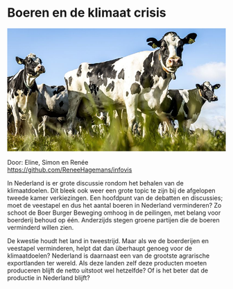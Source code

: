 # Boeren en de klimaat crisis

![1688129005262](image/home/1688129005262.png)

Door: Eline, Simon en Renée <br>
https://github.com/ReneeHagemans/infovis <br>

In Nederland is er grote discussie rondom het behalen van de klimaatdoelen. Dit bleek ook weer een grote topic te zijn bij de afgelopen tweede kamer verkiezingen. Een hoofdpunt van de debatten en discussies; moet de veestapel en dus het aantal boeren in Nederland verminderen? Zo schoot de Boer Burger Beweging omhoog in de peilingen, met belang voor boerderij behoud op één. Anderzijds stegen groene partijen die de boeren verminderd willen zien. <br>

De kwestie houdt het land in tweestrijd. Maar als we de boerderijen en veestapel verminderen, helpt dat dan überhaupt genoeg voor de klimaatdoelen? Nederland is daarnaast een van de grootste agrarische exportlanden ter wereld. Als deze landen zelf deze producten moeten produceren blijft de netto uitstoot wel hetzelfde? Of is het beter dat de productie in Nederland blijft?

